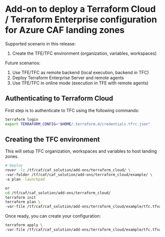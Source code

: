 # Add-on to deploy a Terraform Cloud / Terraform Enterprise configuration for Azure CAF landing zones

Supported scenario in this release:

1. Create the TFE/TFC environment (organization, variables, workspaces)

Future scenarios:

1. Use TFE/TFC as remote backend (local execution, backend in TFC)
2. Deploy Terraform Enterprise Server and remote agents
3. Use TFE/TFC in online mode (execution in TFE with remote agents)

## Authenticating to Terraform Cloud

First step is to authenticate to TFC using the following commands:

```bash
terraform login
export TERRAFORM_CONFIG="$HOME/.terraform.d/credentials.tfrc.json"
```

## Creating the TFC environment

This will setup TFC organization, workspaces and variables to host landing zones.

```bash
# Deploy
rover -lz /tf/caf/caf_solution/add-ons/terraform_cloud/ \
-var-folder /tf/caf/caf_solution/add-ons/terraform_cloud/example/ \
-a plan -launchpad

or
cd /tf/caf/caf_solution/add-ons/terraform_cloud/
terraform init
terraform plan \
-var-file /tf/caf/caf_solution/add-ons/terraform_cloud/example/tfc.tfvars
```

Once ready, you can create your configuration:

```bash
terraform apply \
-var-file /tf/caf/caf_solution/add-ons/terraform_cloud/example/tfc.tfvars
```